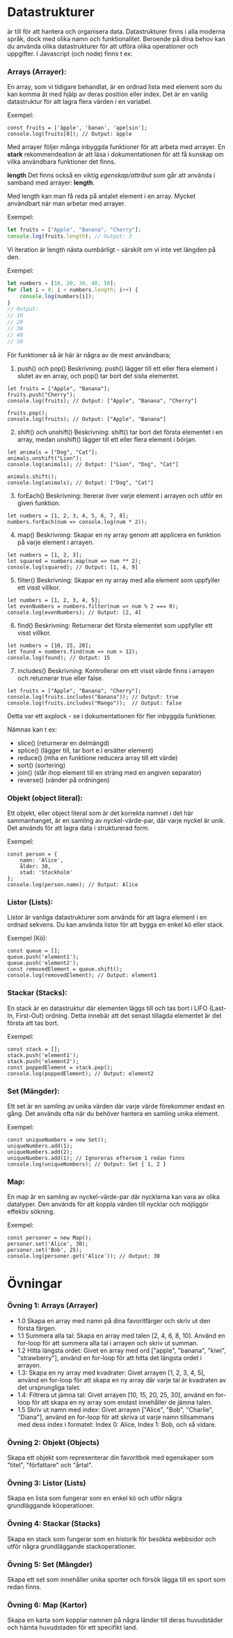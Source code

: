 # Datastrukturer 
är till för att hantera och organisera data. 
Datastrukturer finns i alla moderna språk, dock med olika namn och funktionalitet.
Beroende på dina behov kan du använda olika datastrukturer för att utföra olika operationer och uppgifter.
I Javascript (och node) finns t ex:

### Arrays (Arrayer):
En array, som vi tidigare behandlat, är en ordnad lista med element som du kan komma åt med hjälp av deras position eller index. Det är en vanlig datastruktur för att lagra flera värden i en variabel.

Exempel:

    const fruits = ['äpple', 'banan', 'apelsin'];
    console.log(fruits[0]); // Output: äpple



Med arrayer följer många inbyggda funktioner för att arbeta med arrayer. En **stark** rekommendeation är att läsa i dokumentationen för att få kunskap om vilka användbara funktioner det finns.

**length**
Det finns också en viktig *egenskap/attribut* som går att använda i samband med arrayer: **length**.

Med length kan man få reda på antalet element i en array. Mycket användbart när man arbetar med arrayer.

Exempel:
```javascript
let fruits = ["Apple", "Banana", "Cherry"];
console.log(fruits.length); // Output: 3
```

Vi iteration är length nästa oumbärligt - särskilt om vi inte vet längden på den.

Exempel:

```javascript
let numbers = [10, 20, 30, 40, 50];
for (let i = 0; i < numbers.length; i++) {
    console.log(numbers[i]);
}
// Output:
// 10
// 20
// 30
// 40
// 50
```

För funktioner så är här är några av de mest användbara;

1. push() och pop()
Beskrivning: push() lägger till ett eller flera element i slutet av en array, och pop() tar bort det sista elementet.

```
let fruits = ["Apple", "Banana"];
fruits.push("Cherry");
console.log(fruits); // Output: ["Apple", "Banana", "Cherry"]

fruits.pop();
console.log(fruits); // Output: ["Apple", "Banana"]
```

2. shift() och unshift()
Beskrivning: shift() tar bort det första elementet i en array, medan unshift() lägger till ett eller flera element i början.

```
let animals = ["Dog", "Cat"];
animals.unshift("Lion");
console.log(animals); // Output: ["Lion", "Dog", "Cat"]

animals.shift();
console.log(animals); // Output: ["Dog", "Cat"]
```

3. forEach()
Beskrivning: Itererar över varje element i arrayen och utför en given funktion.

```
let numbers = [1, 2, 3, 4, 5, 6, 7, 8];
numbers.forEach(num => console.log(num * 2));
```

4. map()
Beskrivning: Skapar en ny array genom att applicera en funktion på varje element i arrayen.

```
let numbers = [1, 2, 3];
let squared = numbers.map(num => num ** 2);
console.log(squared); // Output: [1, 4, 9]
```

5. filter()
Beskrivning: Skapar en ny array med alla element som uppfyller ett visst villkor.
```
let numbers = [1, 2, 3, 4, 5];
let evenNumbers = numbers.filter(num => num % 2 === 0);
console.log(evenNumbers); // Output: [2, 4]
```

6. find()
Beskrivning: Returnerar det första elementet som uppfyller ett visst villkor.

```
let numbers = [10, 15, 20];
let found = numbers.find(num => num > 12);
console.log(found); // Output: 15
```

7. includes()
Beskrivning: Kontrollerar om ett visst värde finns i arrayen och returnerar true eller false.

```
let fruits = ["Apple", "Banana", "Cherry"];
console.log(fruits.includes("Banana")); // Output: true
console.log(fruits.includes("Mango"));  // Output: false
```

Detta var ett axplock - se i dokumentationen för fler inbyggda funktioner.

Nämnas kan t ex:
- slice() (returnerar en delmängd)
- splice() (lägger till, tar bort e.l ersätter element)
- reduce() (mha en funktione reducera array till ett värde)
- sort() (sortering)
- join()  (slår ihop element till en sträng med en angiven separator)
- reverse() (vänder på ordningen)

### Objekt (object literal):
Ett objekt, eller object literal som är det korrekta namnet i det här sammanhanget, är en samling av nyckel-värde-par, där varje nyckel är unik. Det används för att lagra data i strukturerad form.

Exempel:

    const person = {
        namn: 'Alice',
        ålder: 30,
        stad: 'Stockholm'
    };
    console.log(person.namn); // Output: Alice

### Listor (Lists):
Listor är vanliga datastrukturer som används för att lagra element i en ordnad sekvens. Du kan använda listor för att bygga en enkel kö eller stack.

Exempel (Kö):

    const queue = [];
    queue.push('element1');
    queue.push('element2');
    const removedElement = queue.shift();
    console.log(removedElement); // Output: element1

### Stackar (Stacks):
En stack är en datastruktur där elementen läggs till och tas bort i LIFO (Last-In, First-Out) ordning. Detta innebär att det senast tillagda elementet är det första att tas bort.

Exempel:

    const stack = [];
    stack.push('element1');
    stack.push('element2');
    const poppedElement = stack.pop();
    console.log(poppedElement); // Output: element2

### Set (Mängder):
Ett set är en samling av unika värden där varje värde förekommer endast en gång. Det används ofta när du behöver hantera en samling unika element.

Exempel:

    const uniqueNumbers = new Set();
    uniqueNumbers.add(1);
    uniqueNumbers.add(2);
    uniqueNumbers.add(1); // Ignoreras eftersom 1 redan finns
    console.log(uniqueNumbers); // Output: Set { 1, 2 }

### Map:
En map är en samling av nyckel-värde-par där nycklarna kan vara av olika datatyper. Den används för att koppla värden till nycklar och möjliggör effektiv sökning.

Exempel:

    const personer = new Map();
    personer.set('Alice', 30);
    personer.set('Bob', 25);
    console.log(personer.get('Alice')); // Output: 30



# Övningar

### Övning 1: Arrays (Arrayer)
- 1.0 Skapa en array med namn på dina favoritfärger och skriv ut den första färgen.
- 1.1 Summera alla tal: Skapa en array med talen [2, 4, 6, 8, 10]. Använd en for-loop för att summera alla tal i arrayen och skriv ut summan.
- 1.2 Hitta längsta ordet: Givet en array med ord ["apple", "banana", "kiwi", "strawberry"], använd en for-loop för att hitta det längsta ordet i arrayen.
- 1.3: Skapa en ny array med kvadrater: Givet arrayen [1, 2, 3, 4, 5], använd en for-loop för att skapa en ny array där varje tal är kvadraten av det ursprungliga talet.
- 1.4: Filtrera ut jämna tal: Givet arrayen [10, 15, 20, 25, 30], använd en for-loop för att skapa en ny array som endast innehåller de jämna talen.
- 1.5 Skriv ut namn med index: Givet arrayen ["Alice", "Bob", "Charlie", "Diana"], använd en for-loop för att skriva ut varje namn tillsammans med dess index i formatet: Index 0: Alice, Index 1: Bob, och så vidare.


### Övning 2: Objekt (Objects)
Skapa ett objekt som representerar din favoritbok med egenskaper som "titel", "författare" och "årtal".

### Övning 3: Listor (Lists)
Skapa en lista som fungerar som en enkel kö och utför några grundläggande köoperationer.

### Övning 4: Stackar (Stacks)
Skapa en stack som fungerar som en historik för besökta webbsidor och utför några grundläggande stackoperationer.

### Övning 5: Set (Mängder)
Skapa ett set som innehåller unika sporter och försök lägga till en sport som redan finns.

### Övning 6: Map (Kartor)
Skapa en karta som kopplar namnen på några länder till deras huvudstäder och hämta huvudstaden för ett specifikt land.

